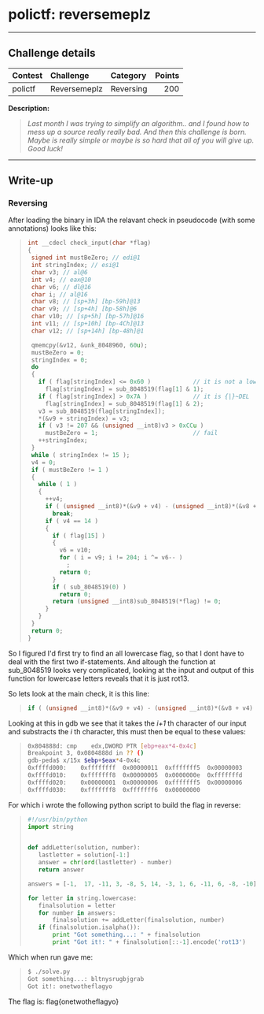 # polictf: reversemeplz

----------
## Challenge details
| Contest        | Challenge     | Category  | Points |
|:---------------|:--------------|:----------|-------:|
| polictf | Reversemeplz | Reversing |    200 |

**Description:**
>*Last month I was trying to simplify an algorithm.. and I found how to mess up a source really really bad. And then this challenge is born. Maybe is really simple or maybe is so hard that all of you will give up. Good luck!*

----------
## Write-up
### Reversing

After loading the binary in IDA the relavant check in pseudocode (with some annotations) looks like this:

>```c
>int __cdecl check_input(char *flag)
>{
>  signed int mustBeZero; // edi@1
>  int stringIndex; // esi@1
>  char v3; // al@6
>  int v4; // eax@10
>  char v6; // dl@16
>  char i; // al@16
>  char v8; // [sp+3h] [bp-59h]@13
>  char v9; // [sp+4h] [bp-58h]@6
>  char v10; // [sp+5h] [bp-57h]@16
>  int v11; // [sp+10h] [bp-4Ch]@13
>  char v12; // [sp+14h] [bp-48h]@1
>
>  qmemcpy(&v12, &unk_8048960, 60u);
>  mustBeZero = 0;
>  stringIndex = 0;
>  do
>  {
>    if ( flag[stringIndex] <= 0x60 )            // it is not a lowercase letter
>      flag[stringIndex] = sub_8048519(flag[1] & 1);
>    if ( flag[stringIndex] > 0x7A )             // it is {|}~DEL
>      flag[stringIndex] = sub_8048519(flag[1] & 2);
>    v3 = sub_8048519(flag[stringIndex]);
>    *(&v9 + stringIndex) = v3;
>    if ( v3 != 207 && (unsigned __int8)v3 > 0xCCu )
>      mustBeZero = 1;                           // fail
>    ++stringIndex;
>  }
>  while ( stringIndex != 15 );
>  v4 = 0;
>  if ( mustBeZero != 1 )
>  {
>    while ( 1 )
>    {
>      ++v4;
>      if ( (unsigned __int8)*(&v9 + v4) - (unsigned __int8)*(&v8 + v4) != *(&v11 + v4) )
>        break;
>      if ( v4 == 14 )
>      {
>        if ( flag[15] )
>        {
>          v6 = v10;
>          for ( i = v9; i != 204; i ^= v6-- )
>            ;
>          return 0;
>        }
>        if ( sub_8048519(0) )
>          return 0;
>        return (unsigned __int8)sub_8048519(*flag) != 0;
>      }
>    }
>  }
>  return 0;
>}
>```

So I figured I'd first try to find an all lowercase flag, so that I dont have to deal with the first two if-statements. And altough the function at sub_8048519 looks very complicated, looking at the input and output of this function for lowercase letters reveals that it is just rot13.

So lets look at the main check, it is this line:

>```c
> if ( (unsigned __int8)*(&v9 + v4) - (unsigned __int8)*(&v8 + v4) != *(&v11 + v4) )
>```

Looking at this in gdb we see that it takes the _i+1_ th character of our input and substracts the _i_ th character, this must then be equal to these values:

>```bash
>0x804888d:	cmp    edx,DWORD PTR [ebp+eax*4-0x4c]
>Breakpoint 3, 0x0804888d in ?? ()
>gdb-peda$ x/15x $ebp+$eax*4-0x4c
>0xffffd000:	0xffffffff	0x00000011	0xfffffff5	0x00000003
>0xffffd010:	0xfffffff8	0x00000005	0x0000000e	0xfffffffd
>0xffffd020:	0x00000001	0x00000006	0xfffffff5	0x00000006
>0xffffd030:	0xfffffff8	0xfffffff6	0x00000000
>```

For which i wrote the following python script to build the flag in reverse:

>```python
>#!/usr/bin/python
>import string
>
>
>def addLetter(solution, number):
>    lastletter = solution[-1:]
>    answer = chr(ord(lastletter) - number)
>    return answer
>
>answers = [-1,  17, -11, 3, -8, 5, 14, -3, 1, 6, -11, 6, -8, -10][::-1]
>
>for letter in string.lowercase:
>    finalsolution = letter
>    for number in answers:
>        finalsolution += addLetter(finalsolution, number)
>    if (finalsolution.isalpha()):
>        print "Got something...: " + finalsolution
>        print "Got it!: " + finalsolution[::-1].encode('rot13')
>```

Which when run gave me: 

>```bash
>$ ./solve.py 
>Got something...: bltnysrugbjgrab
>Got it!: onetwotheflagyo
>```

The flag is: flag{onetwotheflagyo}
